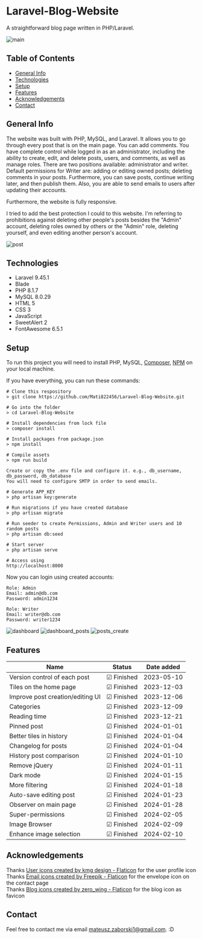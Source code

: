 # Laravel-Blog-Website

A straightforward blog page written in PHP/Laravel.

![main](https://github.com/Mati822456/Laravel-Blog-Website/assets/103435077/5a197c23-7ff0-4726-8361-52b06235350f)

## Table of Contents

-   [General Info](#general-info)
-   [Technologies](#technologies)
-   [Setup](#setup)
-   [Features](#features)
-   [Acknowledgements](#acknowledgements)
-   [Contact](#contact)

## General Info

The website was built with PHP, MySQL, and Laravel. It allows you to go through every post that is on the main page. You can add comments. You have complete control while logged in as an administrator, including the ability to create, edit, and delete posts, users, and comments, as well as manage roles. There are two positions available: administrator and writer. Default permissions for Writer are: adding or editing owned posts; deleting comments in your posts. Furthermore, you can save posts, continue writing later, and then publish them. Also, you are able to send emails to users after updating their accounts.

Furthermore, the website is fully responsive.

I tried to add the best protection I could to this website. I'm referring to prohibitions against deleting other people's posts besides the "Admin" account, deleting roles owned by others or the "Admin" role, deleting yourself, and even editing another person's account.

![post](https://github.com/Mati822456/Laravel-Blog-Website/assets/103435077/009bd73d-e7b1-4504-af2b-8ece5a1f7b4a)

## Technologies

-   Laravel 9.45.1
-   Blade
-   PHP 8.1.7
-   MySQL 8.0.29
-   HTML 5
-   CSS 3
-   JavaScript
-   SweetAlert 2
-   FontAwesome 6.5.1

## Setup

To run this project you will need to install PHP, MySQL, [Composer](https://getcomposer.org/download/), [NPM](https://www.npmjs.com/package/npm) on your local machine.

If you have everything, you can run these commands:

```
# Clone this respository
> git clone https://github.com/Mati822456/Laravel-Blog-Website.git

# Go into the folder
> cd Laravel-Blog-Website

# Install dependencies from lock file
> composer install

# Install packages from package.json
> npm install

# Compile assets
> npm run build
```

`Create or copy the .env file and configure it. e.g., db_username, db_password, db_database`
</br>
`You will need to configure SMTP in order to send emails.`

```
# Generate APP_KEY
> php artisan key:generate

# Run migrations if you have created database
> php artisan migrate

# Run seeder to create Permissions, Admin and Writer users and 10 random posts
> php artisan db:seed

# Start server
> php artisan serve

# Access using
http://localhost:8000
```

Now you can login using created accounts:

```
Role: Admin
Email: admin@db.com
Password: admin1234

Role: Writer
Email: writer@db.com
Password: writer1234
```

![dashboard](https://github.com/Mati822456/Laravel-Blog-Website/assets/103435077/ea2a36a9-0be9-46bb-bdbb-08358ad2d4aa)
![dashboard_posts](https://github.com/Mati822456/Laravel-Blog-Website/assets/103435077/e434b5ad-4dc4-43f4-a4d9-fd9b1fb53d67)
![posts_create](https://github.com/Mati822456/Laravel-Blog-Website/assets/103435077/77146227-071b-4385-9634-df5a676ded5a)

## Features

| Name                             | Status               | Date added |
|----------------------------------|----------------------|------------|
| Version control of each post     | &#9745; Finished     | 2023-05-10 |
| Tiles on the home page           | &#9745; Finished     | 2023-12-03 |
| Improve post creation/editing UI | &#9745; Finished     | 2023-12-06 |
| Categories                       | &#9745; Finished     | 2023-12-09 |
| Reading time                     | &#9745; Finished     | 2023-12-21 |
| Pinned post                      | &#9745; Finished     | 2024-01-01 |
| Better tiles in history          | &#9745; Finished     | 2024-01-04 |
| Changelog for posts              | &#9745; Finished     | 2024-01-04 |
| History post comparison          | &#9745; Finished     | 2024-01-10 |
| Remove jQuery                    | &#9745; Finished     | 2024-01-11 |
| Dark mode                        | &#9745; Finished     | 2024-01-15 |
| More filtering                   | &#9745; Finished     | 2024-01-18 |
| Auto-save editing post           | &#9745; Finished     | 2024-01-23 |
| Observer on main page            | &#9745; Finished     | 2024-01-28 |
| Super-permissions                | &#9745; Finished     | 2024-02-05 |
| Image Browser                    | &#9745; Finished     | 2024-02-09 |
| Enhance image selection          | &#9745; Finished     | 2024-02-10 |

## Acknowledgements

Thanks <a href="https://www.flaticon.com/free-icons/user" title="user icons">User icons created by kmg design - Flaticon</a> for the user profile icon</br>
Thanks <a href="https://www.flaticon.com/free-icons/email" title="email icons">Email icons created by Freepik - Flaticon</a> for the envelope icon on the contact page</br>
Thanks <a href="https://www.flaticon.com/free-icons/blog" title="blog icons">Blog icons created by zero_wing - Flaticon</a> for the blog icon as favicon</br>

## Contact

Feel free to contact me via email mateusz.zaborski1@gmail.com. :D
